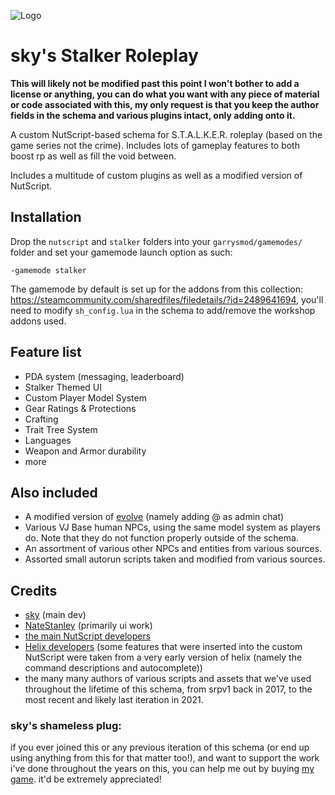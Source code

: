![Logo](https://i.imgur.com/6q1W83z.png)

# sky's Stalker Roleplay

**This will likely not be modified past this point
I won't bother to add a license or anything, you can do what you want with any piece of material or code associated with this, my only request is that you keep the author fields in the schema and various plugins intact, only adding onto it.**

A custom NutScript-based schema for S.T.A.L.K.E.R. roleplay (based on the game series not the crime). Includes lots of gameplay features to both boost rp as well as fill the void between.

Includes a multitude of custom plugins as well as a modified version of NutScript.

## Installation

Drop the `nutscript` and `stalker` folders into your `garrysmod/gamemodes/` folder and set your gamemode launch option as such:

```
-gamemode stalker
```

The gamemode by default is set up for the addons from this collection: https://steamcommunity.com/sharedfiles/filedetails/?id=2489641694, you'll need to modify `sh_config.lua` in the schema to add/remove the workshop addons used.

## Feature list

- PDA system (messaging, leaderboard)
- Stalker Themed UI
- Custom Player Model System
- Gear Ratings & Protections
- Crafting
- Trait Tree System
- Languages
- Weapon and Armor durability
- more

## Also included

- A modified version of [evolve](https://github.com/Xandaros/evolve) (namely adding @ as admin chat)
- Various VJ Base human NPCs, using the same model system as players do. Note that they do not function properly outside of the schema.
- An assortment of various other NPCs and entities from various sources.
- Assorted small autorun scripts taken and modified from various sources.

## Credits

- [sky](https://github.com/sky675) (main dev)
- [NateStanley](https://github.com/NateStanley) (primarily ui work)
- [the main NutScript developers](https://github.com/NutScript/NutScript/)
- [Helix developers](https://github.com/NebulousCloud/helix) (some features that were inserted into the custom NutScript were taken from a very early version of helix (namely the command descriptions and autocomplete))
- the many many authors of various scripts and assets that we've used throughout the lifetime of this schema, from srpv1 back in 2017, to the most recent and likely last iteration in 2021.

### sky's shameless plug:
if you ever joined this or any previous iteration of this schema (or end up using anything from this for that matter too!), and want to support the work i've done throughout the years on this, you can help me out by buying [my game](https://sky675.itch.io/oasis). it'd be extremely appreciated!